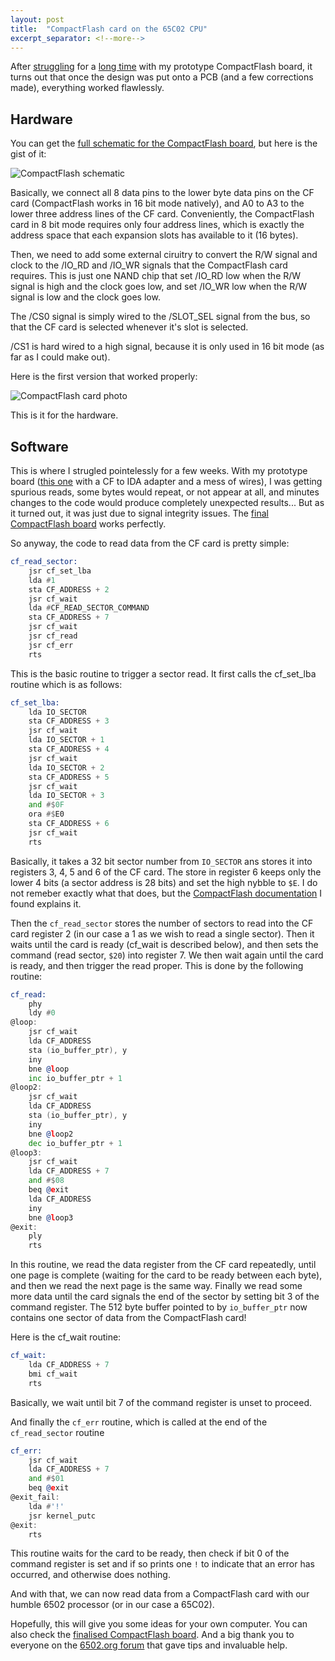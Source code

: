 ```yaml
---
layout: post
title:  "CompactFlash card on the 65C02 CPU"
excerpt_separator: <!--more-->
---
```


After [struggling](https://planck6502.com/news/2023/03/07/filesystem-for-planck/) for a [long time](http://forum.6502.org/viewtopic.php?f=4&t=7525&p=99246) with my prototype CompactFlash board, it turns out that once the design was put onto a PCB (and a few corrections made), everything worked flawlessly.

<!--more-->

## Hardware

You can get the [full schematic for the CompactFlash board](https://planck6502.com/fabrication/cf_board-schematic.pdf), but here is the gist of it:

![CompactFlash schematic](/img/compactflash-schematic.png)

Basically, we connect all 8 data pins to the lower byte data pins on the CF card (CompactFlash works in 16 bit mode natively), and A0 to A3 to the lower three address lines of the CF card. Conveniently, the CompactFlash card in 8 bit mode requires only four address lines, which is exactly the address space that each expansion slots has available to it (16 bytes).

Then, we need to add some external ciruitry to convert the R/W signal and clock to the /IO_RD and /IO_WR signals that the CompactFlash card requires. This is just one NAND chip that set /IO_RD low when the R/W signal is high and the clock goes low, and set /IO_WR low when the R/W signal is low and the clock goes low.

The /CS0 signal is simply wired to the /SLOT_SEL signal from the bus, so that the CF card is selected whenever it's slot is selected.

/CS1 is hard wired to a high signal, because it is only used in 16 bit mode (as far as I could make out).

Here is the first version that worked properly:

![CompactFlash card photo](/img/compactflash.jpg)

This is it for the hardware.

## Software

This is where I strugled pointelessly for a few weeks. With my prototype board ([this one](/Hardware/proto/) with a CF to IDA adapter and a mess of wires), I was getting spurious reads, some bytes would repeat, or not appear at all,  and minutes changes to the code would produce completely unexpected results... But as it turned out, it was just due to signal integrity issues. The [final CompactFlash board](/Hardware/cf/) works perfectly.

So anyway, the code to read data from the CF card is pretty simple:

```asm
cf_read_sector:
    jsr cf_set_lba
    lda #1
    sta CF_ADDRESS + 2
    jsr cf_wait
    lda #CF_READ_SECTOR_COMMAND
    sta CF_ADDRESS + 7
    jsr cf_wait
    jsr cf_read
    jsr cf_err
    rts
```

This is the basic routine to trigger a sector read. It first calls the cf_set_lba routine which is as follows:

```asm
cf_set_lba:
    lda IO_SECTOR
    sta CF_ADDRESS + 3
    jsr cf_wait
    lda IO_SECTOR + 1
    sta CF_ADDRESS + 4
    jsr cf_wait
    lda IO_SECTOR + 2
    sta CF_ADDRESS + 5
    jsr cf_wait
    lda IO_SECTOR + 3
    and #$0F
    ora #$E0
    sta CF_ADDRESS + 6
    jsr cf_wait
    rts
```

Basically, it takes a 32 bit sector number from `IO_SECTOR` ans stores it into registers 3, 4, 5 and 6 of the CF card. The store in register 6 keeps only the lower 4 bits (a sector address is 28 bits) and set the high nybble to `$E`. I do not remeber exactly what that does, but the [CompactFlash documentation](/img/SanDisk_CompactFlash_Memory.pdf) I found explains it.

Then the `cf_read_sector` stores the number of sectors to read into the CF card register 2 (in our case a 1 as we wish to read a single sector). Then it waits until the card is ready (cf_wait is described below), and then sets the command (read sector, `$20`) into register 7. We then wait again until the card is ready, and then trigger the read proper. This is done by the following routine:

```asm
cf_read:
    phy
    ldy #0
@loop:
    jsr cf_wait
    lda CF_ADDRESS
    sta (io_buffer_ptr), y
    iny
    bne @loop
    inc io_buffer_ptr + 1
@loop2:
    jsr cf_wait
    lda CF_ADDRESS
    sta (io_buffer_ptr), y
    iny
    bne @loop2
    dec io_buffer_ptr + 1
@loop3:
    jsr cf_wait
    lda CF_ADDRESS + 7
    and #$08
    beq @exit
    lda CF_ADDRESS
    iny
    bne @loop3
@exit:
    ply
    rts
```

In this routine, we read the data register from the CF card repeatedly, until one page is complete (waiting for the card to be ready between each byte), and then we read the next page is the same way. Finally we read some more data until the card signals the end of the sector by setting bit 3 of the command register. The 512 byte buffer pointed to by `io_buffer_ptr` now contains one sector of data from the CompactFlash card!

Here is the cf_wait routine:

```asm
cf_wait: 
    lda CF_ADDRESS + 7
    bmi cf_wait
    rts
```

Basically, we wait until bit 7 of the command register is unset to proceed.

And finally the `cf_err` routine, which is called at the end of the `cf_read_sector` routine

```asm
cf_err:
    jsr cf_wait
    lda CF_ADDRESS + 7
    and #$01
    beq @exit
@exit_fail:
    lda #'!'
    jsr kernel_putc
@exit:
    rts
```

This routine waits for the card to be ready, then check if bit 0 of the command register is set and if so prints one `!` to indicate that an error has occurred, and otherwise does nothing.

And with that, we can now read data from a CompactFlash card with our humble 6502 processor (or in our case a 65C02).

Hopefully, this will give you some ideas for your own computer. You can also check the [finalised CompactFlash board](/Hardware/cf/). And a big thank you to everyone on the [6502.org forum](http://forum.6502.org) that gave tips and invaluable help.

